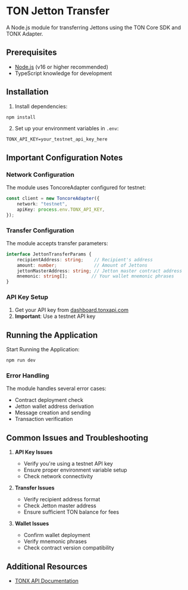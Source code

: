# TON Jetton Transfer

A Node.js module for transferring Jettons using the TON Core SDK and TONX Adapter.

## Prerequisites

- [Node.js](https://nodejs.org/) (v16 or higher recommended)
- TypeScript knowledge for development

## Installation

1. Install dependencies:
```bash
npm install
```

2. Set up your environment variables in `.env`:
```env
TONX_API_KEY=your_testnet_api_key_here
```

## Important Configuration Notes

### Network Configuration

The module uses ToncoreAdapter configured for testnet:
```typescript
const client = new ToncoreAdapter({
    network: "testnet",
    apiKey: process.env.TONX_API_KEY,
});
```

### Transfer Configuration

The module accepts transfer parameters:
```typescript
interface JettonTransferParams {
    recipientAddress: string;    // Recipient's address
    amount: number;              // Amount of Jettons
    jettonMasterAddress: string; // Jetton master contract address
    mnemonic: string[];         // Your wallet mnemonic phrases
}
```

### API Key Setup

1. Get your API key from [dashboard.tonxapi.com](https://dashboard.tonxapi.com)
2. **Important**: Use a testnet API key

## Running the Application

Start Running the Application:
```bash
npm run dev
```

### Error Handling

The module handles several error cases:
- Contract deployment check
- Jetton wallet address derivation
- Message creation and sending
- Transaction verification

## Common Issues and Troubleshooting

1. **API Key Issues**
   - Verify you're using a testnet API key
   - Ensure proper environment variable setup
   - Check network connectivity

2. **Transfer Issues**
   - Verify recipient address format
   - Check Jetton master address
   - Ensure sufficient TON balance for fees

3. **Wallet Issues**
   - Confirm wallet deployment
   - Verify mnemonic phrases
   - Check contract version compatibility

## Additional Resources

- [TONX API Documentation](https://docs.tonxapi.com)